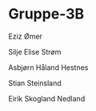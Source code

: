 # Gruppe-3B
Eziz Ømer

Silje Elise Strøm

Asbjørn Håland Hestnes

Stian Steinsland

Eirik Skogland Nedland
